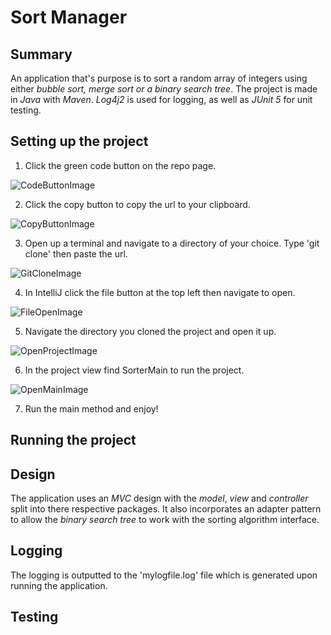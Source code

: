 # Sort Manager

## Summary

An application that's purpose is to sort a random array of integers using either _bubble sort, merge sort or a
binary search tree_. 
The project is made in _Java_ with _Maven_. 
_Log4j2_ is used for logging, as well as _JUnit 5_ for unit testing.

## Setting up the project

1. Click the green code button on the repo page.

![CodeButtonImage](https://user-images.githubusercontent.com/48356710/152687720-c6429ebd-1806-4db0-b2ea-c5b6f2b1fe61.png)

2. Click the copy button to copy the url to your clipboard.

![CopyButtonImage](https://user-images.githubusercontent.com/48356710/152687728-e8a27445-ea8c-4140-8f66-013cca7b8e61.png)

3. Open up a terminal and navigate to a directory of your choice. Type 'git clone' then paste the url.

![GitCloneImage](https://user-images.githubusercontent.com/48356710/152687733-4b26cccb-bd4b-4141-94c5-35eca26fb860.png)

4. In IntelliJ click the file button at the top left then navigate to open.

![FileOpenImage](https://user-images.githubusercontent.com/48356710/152687736-ffee487a-e745-4fe8-b3cc-5d18d6478eab.png)

5. Navigate the directory you cloned the project and open it up.

![OpenProjectImage](https://user-images.githubusercontent.com/48356710/152687738-6300a606-21bb-44cd-8cf2-01355848c21f.png)

6. In the project view find SorterMain to run the project.

![OpenMainImage](https://user-images.githubusercontent.com/48356710/152687741-5da113dd-df5a-4470-9ea6-74797cd0eca0.png)

7. Run the main method and enjoy!

## Running the project


## Design

The application uses an _MVC_ design with the _model_, _view_ and _controller_ split into there
respective packages. It also incorporates an adapter pattern to allow the _binary search tree_ to work with the 
sorting algorithm interface.

## Logging

The logging is outputted to the 'mylogfile.log' file which is generated upon running the application.

## Testing


